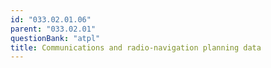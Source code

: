 ```yaml
---
id: "033.02.01.06"
parent: "033.02.01"
questionBank: "atpl"
title: Communications and radio-navigation planning data
---
```

